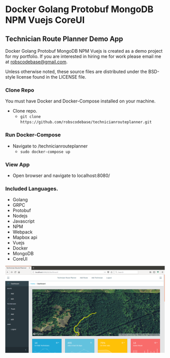 #  Docker Golang Protobuf MongoDB NPM Vuejs CoreUI
## Technician Route Planner Demo App

Docker Golang Protobuf MongoDB NPM Vuejs is created as a demo project for my portfolio.
If you are interested in hiring me for work please email me at robscodebase@gmail.com.

Unless otherwise noted, these source files are distributed under the
BSD-style license found in the LICENSE file.

### Clone Repo

You must have Docker and Docker-Compose installed on your machine.
* Clone repo.
  * `git clone https://github.com/robscodebase/technicianrouteplanner.git`


### Run Docker-Compose

* Navigate to /technicianrouteplanner
  * `sudo docker-compose up`

### View App

* Open browser and navigate to localhost:8080/

### Included Languages.
* Golang
* GRPC
* Protobuf
* Nodejs
* Javascript
* NPM
* Webpack
* Mapbox api
* Vuejs
* Docker
* MongoDB
* CoreUI

![Route Planner Image 2](screenshots/technician-route-planner.png)
